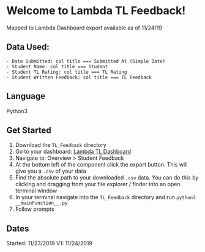 # Welcome to Lambda TL Feedback!
Mapped to Lambda Dashboard export available as of 11/24/19

## Data Used:
    - Date Submitted: col title === Submitted At (Simple Date)
    - Student Name: col title === Student 
    - Student TL Rating: col title === TL Rating
    - Student Written Feedback: col title === TL Feedback

## Language
Python3

## Get Started
1. Download the `TL_Feedback` directory
2. Go to your dashboard: [Lambda TL Dashboard](https://www.dashboards.lambdaschool.com)
3. Navigate to: Overview > Student Feedback
4. At the bottom left of the component click the export button. This will give you a `.csv` of your data
5. Find the absolute path to your downloaded `.csv` data. You can do this by clicking and dragging from your file explorer / finder into an open terminal window
6. In your terminal navigate into the `TL_Feedback` directory and run `python3 __mainFunction__.py`
7. Follow prompts

## Dates
Started: 11/23/2019
V1: 11/24/2019